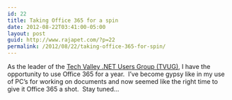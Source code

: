 ```yaml
---
id: 22
title: Taking Office 365 for a spin
date: 2012-08-22T03:41:00-05:00
layout: post
guid: http://www.rajapet.com/?p=22
permalink: /2012/08/22/taking-office-365-for-spin/
---
```

As the leader of the [Tech Valley .NET Users Group (TVUG)](http://www.tvug.net/), I have the opportunity to use Office 365 for a year.  I’ve become gypsy like in my use of PC’s for working on documents and now seemed like the right time to give it Office 365 a shot.  Stay tuned…